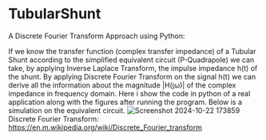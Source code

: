 # TubularShunt
A Discrete Fourier Transform Approach using Python:

If we know the transfer function (complex transfer impedance) of a Tubular Shunt according to the simplified equivalent circuit (P-Quadrapole) we can take, by applying Inverse Laplace Transform, the impulse impedance h(t) of the shunt.
By applying Discrete Fourier Transform on the signal h(t) we can derive all the information about the magnitude |H(jω)| of the complex impedance in frequency domain.
Here i show the code in python of a real application along with the figures after running the program. Below is a simulation on the equivalent circuit.
![Screenshot 2024-10-22 173859](https://github.com/user-attachments/assets/b44a512b-d018-4e29-af0d-3abeaac881b6)
Discrete Fourier Transform: https://en.m.wikipedia.org/wiki/Discrete_Fourier_transform


